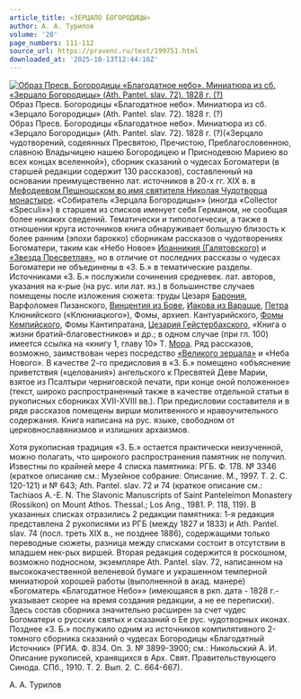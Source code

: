```yaml
---
article_title: «ЗЕРЦАЛО БОГОРОДИЦЫ»
author: А. А. Турилов
volume: '20'
page_numbers: 111-112
source_url: https://pravenc.ru/text/199751.html
downloaded_at: '2025-10-13T12:44:16Z'
---
```


[![Образ Пресв. Богородицы «Благодатное небо». Миниатюра из сб. «Зерцало Богородицы» (Ath. Pantel. slav. 72). 1828 г. (?)](https://pravenc.ru/data/677/504/1234/i200.jpg "Кликните для увеличения картинки")](https://pravenc.ru/data/677/504/1234/i400.jpg)Образ Пресв. Богородицы «Благодатное небо». Миниатюра из сб. «Зерцало Богородицы» (Ath. Pantel. slav. 72). 1828 г. (?)  
Образ Пресв. Богородицы «Благодатное небо». Миниатюра из сб. «Зерцало Богородицы» (Ath. Pantel. slav. 72). 1828 г. (?)(«Зерцало чудотворений, содеянных Пресвятою, Пречистою, Преблагословенною, славною Владычицею нашею Богородицею и Приснодевою Мариею во всех концах вселенной»), сборник сказаний о чудесах Богоматери (в старшей редакции содержит 130 рассказов), составленный на основании преимущественно лат. источников в 20-х гг. XIX в. в [Мефодиевом Пешношском во имя святителя Николая Чудотворца монастыре](<https://pravenc.ru/text/Мефодиевом Пешношском во имя святителя Николая Чудотворца монастыре.html>). «Собиратель «Зерцала Богородицы»» (иногда «Collector «Speculi»») в старшем из списков именует себя Германом, не сообщая более никаких сведений. Тематически и типологически, а также в отношении круга источников книга обнаруживает большую близость к более ранним (эпохи барокко) сборникам рассказов о чудотворениях Богоматери, таким как «Небо Новое» [Иоанникия (Галятовского)](<https://pravenc.ru/text/Иоанникия (Галятовского).html>) и [«Звезда Пресветлая»](<https://pravenc.ru/text/ Звезда Пресветлая .html>), но в отличие от последних рассказы о чудесах Богоматери не объединены в «З. Б.» в тематические разделы. Источниками «З. Б.» послужили сочинения средневек. лат. авторов, указания на к-рые (на рус. или лат. яз.) в большинстве случаев помещены после изложения сюжета: труды Цезаря [Барония](https://pravenc.ru/text/Бароний.html), Варфоломея Пизанского, [Винцентия из Бове](<https://pravenc.ru/text/Винцентия из Бове.html>), [Иакова из Варацце](<https://pravenc.ru/text/ИАКОВ ИЗ ВАРАЦЦЕ.html>), [Петра](https://pravenc.ru/text/Петр.html) Клюнийского («Клюниацкого»), Фомы, архиеп. Кантуарийского, [Фомы Кемпийского](<https://pravenc.ru/text/Фомы Кемпийского.html>), Фомы Кантипратана, [Цезария Гейстербахского](<https://pravenc.ru/text/Цезария Гейстербахского.html>), «Книга о жизни братий-благовестников» и др.; в одном случае (при гл. 100) имеется ссылка на «книгу 1, главу 10» Т. [Мора](https://pravenc.ru/text/Мора.html). Ряд рассказов, возможно, заимствован через посредство [«Великого зерцала»](<https://pravenc.ru/text/ Великого зерцала .html>) и «Неба Нового». В качестве 2-го предисловия в «З. Б.» помещено «объяснение приветствия («целования») ангельского к Пресвятей Деве Марии, взятое из Псалтыри черниговской печати, при конце оной положенное» (текст, широко распространенный также в качестве отдельной статьи в рукописных сборниках XVII-XVIII вв.). При предисловии составителя и в ряде рассказов помещены вирши молитвенного и нравоучительного содержания. Книга написана на рус. языке, свободном от церковнославянизмов и излишних архаизмов.

Хотя рукописная традиция «З. Б.» остается практически неизученной, можно полагать, что широкого распространения памятник не получил. Известны по крайней мере 4 списка памятника: РГБ. Ф. 178. № 3346 (краткое описание см.: Музейное собрание: Описание. М., 1997. Т. 2. С. 120-121) и № 643; Ath. Pantel. slav. 72 и 74 (краткое описание см.: Tachiaos A.-E. N. The Slavonic Manuscripts of Saint Panteleimon Monastery (Rossikon) on Mount Athos. Thessal.; Los Ang., 1981. P. 118, 119). В указанных списках отразились 2 редакции памятника: 1-я редакция представлена 2 рукописями из РГБ (между 1827 и 1833) и Ath. Pantel. slav. 74 (посл. треть XIX в., не позднее 1886), содержащими только переводные сюжеты, разница между списками состоит в отсутствии в младшем нек-рых виршей. Вторая редакция содержится в роскошном, возможно подносном, экземпляре Ath. Pantel. slav. 72, написанном на высококачественной веленевой бумаге и украшенном темперной миниатюрой хорошей работы (выполненной в акад. манере) «Богоматерь «Благодатное Небо»» (имеющаяся в ркп. дата - 1828 г.- указывает скорее на время создания редакции, а не ее переписки). Здесь состав сборника значительно расширен за счет чудес Богоматери о русских святых и сказаний о Ее рус. чудотворных иконах. Позднее «З. Б.» послужило одним из источников компилятивного 2-томного сборника сказаний о чудесах Богородицы «Благодатный Источник» (РГИА. Ф. 834. Оп. 3. № 3899-3900; см.: Никольский А. И. Описание рукописей, хранящихся в Арх. Свят. Правительствующего Синода. СПб., 1910. Т. 2. Вып. 2. С. 664-667).

А. А. Турилов
